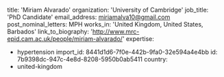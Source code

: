 title: 'Miriam Alvarado'
organization: 'University of Cambridge'
job_title: 'PhD Candidate'
email_address: miriamalva10@gmail.com
post_nominal_letters: MPH
works_in: 'United Kingdom, United States, Barbados'
link_to_biography: 'http://www.mrc-epid.cam.ac.uk/people/miriam-alvarado/'
expertise:
  - hypertension
import_id: 8441d1d6-7f0e-442b-9fa0-32e594a4e4bb
id: 7b9398dc-947c-4e8d-8208-5950b0ab5411
country:
  - united-kingdom
